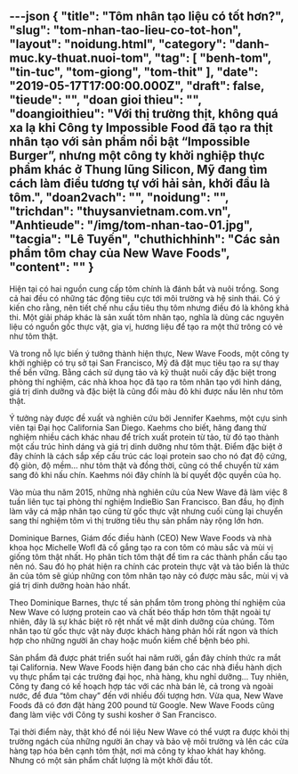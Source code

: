 ---json
{
    "title": "Tôm nhân tạo liệu có tốt hơn?",
    "slug": "tom-nhan-tao-lieu-co-tot-hon",
    "layout": "noidung.html",
    "category": "danh-muc.ky-thuat.nuoi-tom",
    "tag": [
        "benh-tom",
        "tin-tuc",
        "tom-giong",
        "tom-thit"
    ],
    "date": "2019-05-17T17:00:00.000Z",
    "draft": false,
    "tieude": "",
    "doan gioi thieu": "",
    "doangioithieu": "Với thị trường thịt, không quá xa lạ khi Công ty Impossible Food đã tạo ra thịt nhân tạo với sản phẩm nổi bật “Impossible Burger”, nhưng một công ty khởi nghiệp thực phẩm khác ở Thung lũng Silicon, Mỹ đang tìm cách làm điều tương tự với hải sản, khởi đầu là tôm.",
    "doan2vach": "",
    "noidung": "",
    "trichdan": "thuysanvietnam.com.vn",
    "Anhtieude": "/img/tom-nhan-tao-01.jpg",
    "tacgia": "Lê Tuyến",
    "chuthichhinh": "Các sản phẩm tôm chay của New Wave Foods",
    "__content__": ""
}
---
<p>Hiện tại c&oacute; hai nguồn cung cấp t&ocirc;m ch&iacute;nh l&agrave; đ&aacute;nh bắt v&agrave; nu&ocirc;i trồng. Song cả hai đều c&oacute; những t&aacute;c động ti&ecirc;u cực tới m&ocirc;i trường v&agrave; hệ sinh th&aacute;i. C&oacute; &yacute; kiến cho rằng, n&ecirc;n tiết chế nhu cầu ti&ecirc;u thụ t&ocirc;m nhưng điều đ&oacute; l&agrave; kh&ocirc;ng khả thi. Một giải ph&aacute;p kh&aacute;c l&agrave; sản xuất t&ocirc;m nh&acirc;n tạo, nghĩa l&agrave; d&ugrave;ng c&aacute;c nguy&ecirc;n liệu c&oacute; nguồn gốc thực vật, gia vị, hương liệu để tạo ra một thứ tr&ocirc;ng c&oacute; vẻ như t&ocirc;m thật.</p>

<p>V&agrave; trong nỗ lực biến &yacute; tưởng th&agrave;nh hiện thực, New Wave Foods, một c&ocirc;ng ty khởi nghiệp c&oacute; trụ sở tại San Francisco, Mỹ đ&atilde; đặt mục ti&ecirc;u tạo ra sự thay thế bền vững. Bằng c&aacute;ch sử dụng tảo v&agrave; kỹ thuật nu&ocirc;i cấy đặc biệt trong ph&ograve;ng th&iacute; nghiệm, c&aacute;c nh&agrave; khoa học đ&atilde; tạo ra t&ocirc;m nh&acirc;n tạo với h&igrave;nh d&aacute;ng, gi&aacute; trị dinh dưỡng v&agrave; đặc biệt l&agrave; cũng đổi m&agrave;u đỏ khi được nấu l&ecirc;n như t&ocirc;m thật.</p>

<p>&Yacute; tưởng n&agrave;y được đề xuất v&agrave; nghi&ecirc;n cứu bởi Jennifer Kaehms, một cựu sinh vi&ecirc;n tại Đại học California San Diego. Kaehms cho biết, h&atilde;ng đang thử nghiệm nhiều c&aacute;ch kh&aacute;c nhau để tr&iacute;ch xuất protein từ tảo, từ đ&oacute; tạo th&agrave;nh một cấu tr&uacute;c h&igrave;nh d&aacute;ng v&agrave; gi&aacute; trị dinh dưỡng như t&ocirc;m thật. Điểm đặc biệt ở đ&acirc;y ch&iacute;nh l&agrave; c&aacute;ch sắp xếp cấu tr&uacute;c c&aacute;c loại protein sao cho n&oacute; đạt độ cứng, độ gi&ograve;n, độ mềm... như t&ocirc;m thật v&agrave; đồng thời, cũng c&oacute; thể chuyển từ x&aacute;m sang đỏ khi nấu ch&iacute;n. Kaehms n&oacute;i đ&acirc;y ch&iacute;nh l&agrave; b&iacute; quyết độc quyền của họ.</p>

<p>V&agrave;o m&ugrave;a thu năm 2015, những nh&agrave; nghi&ecirc;n cứu của New Wave đ&atilde; l&agrave;m việc 8 tuần li&ecirc;n tục tại ph&ograve;ng th&iacute; nghiệm IndieBio San Francisco. Ban đầu, họ định l&agrave;m v&acirc;y c&aacute; mập nh&acirc;n tạo cũng từ gốc thực vật nhưng cuối c&ugrave;ng lại chuyển sang th&iacute; nghiệm t&ocirc;m v&igrave; thị trường ti&ecirc;u thụ sản phẩm n&agrave;y rộng lớn hơn.</p>

<p>Dominique Barnes, Gi&aacute;m đốc điều h&agrave;nh (CEO) New Wave Foods v&agrave; nh&agrave; khoa học Michelle Wofl đ&atilde; cố gắng tạo ra con t&ocirc;m c&oacute; m&agrave;u sắc v&agrave; m&ugrave;i vị giống t&ocirc;m thật nhất. Họ ph&acirc;n t&iacute;ch t&ocirc;m thật để t&igrave;m ra c&aacute;c th&agrave;nh phần cấu tạo n&ecirc;n n&oacute;. Sau đ&oacute; họ ph&aacute;t hiện ra ch&iacute;nh c&aacute;c protein thực vật v&agrave; tảo biển l&agrave; thức ăn của t&ocirc;m sẽ gi&uacute;p những con t&ocirc;m nh&acirc;n tạo n&agrave;y c&oacute; được m&agrave;u sắc, m&ugrave;i vị v&agrave; gi&aacute; trị dinh dưỡng ho&agrave;n hảo nhất.</p>

<p>Theo Dominique Barnes, thực tế sản phẩm t&ocirc;m trong ph&ograve;ng th&iacute; nghiệm của New Wave c&oacute; lượng protein cao v&agrave; chất b&eacute;o thấp hơn t&ocirc;m thật ngo&agrave;i tự nhi&ecirc;n, đ&acirc;y l&agrave; sự kh&aacute;c biệt r&otilde; rệt nhất về mặt dinh dưỡng của ch&uacute;ng. T&ocirc;m nh&acirc;n tạo từ gốc thực vật n&agrave;y được kh&aacute;ch h&agrave;ng phản hồi rất ngon v&agrave; th&iacute;ch hợp cho những người ăn chay hoặc muốn kiềm chế bệnh b&eacute;o ph&igrave;.</p>

<p>Sản phẩm đ&atilde; được ph&aacute;t triển suốt hai năm rưỡi, gần đ&acirc;y ch&iacute;nh thức ra mắt tại California. New Wave Foods hiện đang b&aacute;n cho c&aacute;c nh&agrave; điều h&agrave;nh dịch vụ thực phẩm tại c&aacute;c trường đại học, nh&agrave; h&agrave;ng, khu nghỉ dưỡng&hellip; Tuy nhi&ecirc;n, C&ocirc;ng ty đang c&oacute; kế hoạch hợp t&aacute;c với c&aacute;c nh&agrave; b&aacute;n lẻ, cả trong v&agrave; ngo&agrave;i nước, để đưa &ldquo;t&ocirc;m chay&rdquo; đến với nhiều đối tượng hơn. Vừa qua, New Wave Foods đ&atilde; c&oacute; đơn đặt h&agrave;ng 200 pound từ Google. New Wave Foods cũng đang l&agrave;m việc với C&ocirc;ng ty sushi kosher ở San Francisco.</p>

<p>Tại thời điểm n&agrave;y, thật kh&oacute; để n&oacute;i liệu New Wave c&oacute; thể vượt ra được khỏi thị trường ng&aacute;ch của những người ăn chay v&agrave; bảo vệ m&ocirc;i trường v&agrave; l&ecirc;n c&aacute;c cửa h&agrave;ng tạp h&oacute;a b&ecirc;n cạnh t&ocirc;m thật, nơi m&agrave; c&ocirc;ng ty khao kh&aacute;t hay kh&ocirc;ng. Nhưng c&oacute; một sản phẩm chất lượng l&agrave; một khởi đầu tốt.</p>
